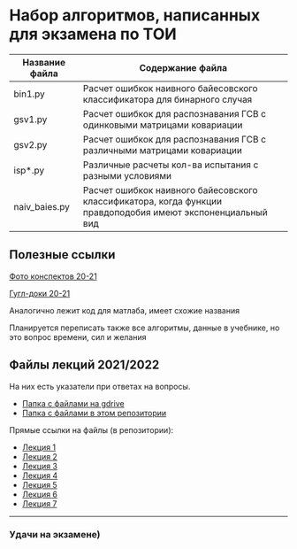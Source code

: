 # Набор алгоритмов, написанных для экзамена по ТОИ

Название файла  | Содержание файла
----------------|----------------------
bin1.py         | Расчет ошибкок наивного байесовского классификатора для бинарного случая
gsv1.py         | Расчет ошибкок для распознавания ГСВ с одинковыми матрицами ковариации
gsv2.py         | Расчет ошибкок для распознавания ГСВ с различными матрицами ковариации
isp*.py         | Различные расчеты кол-ва испытания с разными условиями
naiv_baies.py   | Расчет ошибкок наивного байесовского классификатора, когда функции правдоподобия имеют экспоненциальный вид

## Полезные ссылки

[Фото конспектов 20-21](https://drive.google.com/drive/u/1/folders/1MECD9fwBNQOd4RBfq2zpWCT2B-zwNtE3)

[Гугл-доки 20-21](https://drive.google.com/drive/folders/1K7roIWl6hbT_joNYRmzVOfr1X-070imZ)

Аналогично лежит код для матлаба, имеет схожие названия

Планируется переписать также все алгоритмы, данные в учебнике, но это вопрос времени, сил и желания

## Файлы лекций 2021/2022
На них есть указатели при ответах на вопросы.

 * [Папка с файлами на gdrive](https://drive.google.com/drive/folders/1ff2OqMCOGJh1EKiN1uDRwmFFmIuZXpZv?usp=sharing) 
 * [Папка с файлами в этом репозитории](2021-2022/лекции%20с%20мудла)
 
  Прямые ссылки на файлы (в репозитории):
 + [Лекция 1](2021-2022/лекции%20с%20мудла/v1(с%202020%20года).pdf)
 + [Лекция 2](2021-2022/лекции%20с%20мудла/v2.pdf)
 + [Лекция 3](2021-2022/лекции%20с%20мудла/v3.pdf)
 + [Лекция 4](2021-2022/лекции%20с%20мудла/v4.pdf)
 + [Лекция 5](2021-2022/лекции%20с%20мудла/v5.pdf)
 + [Лекция 6](2021-2022/лекции%20с%20мудла/v6.pdf)
 + [Лекция 7](2021-2022/лекции%20с%20мудла/v7.pdf)

 
___
### Удачи на экзамене)
